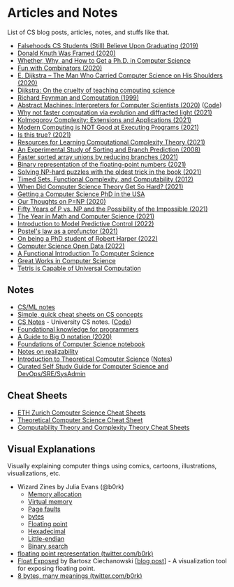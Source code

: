 # Articles and Notes

List of CS blog posts, articles, notes, and stuffs like that.

- [Falsehoods CS Students (Still) Believe Upon Graduating (2019)](https://www.netmeister.org/blog/cs-falsehoods.html)
- [Donald Knuth Was Framed (2020)](https://buttondown.email/hillelwayne/archive/donald-knuth-was-framed/)
- [Whether, Why, and How to Get a Ph.D. in Computer Science](http://mycsphd.org/)
- [Fun with Combinators (2020)](https://doisinkidney.com/posts/2020-10-17-ski.html)
- [E. Dijkstra – The Man Who Carried Computer Science on His Shoulders (2020)](https://inference-review.com/article/the-man-who-carried-computer-science-on-his-shoulders)
- [Dijkstra: On the cruelty of teaching computing science](https://www.psy.gla.ac.uk/~steve/educ/dijk/EWD1036.v4.pdf)
- [Richard Feynman and Computation (1999)](https://cds.cern.ch/record/411350/files/p101.pdf)
- [Abstract Machines: Interpreters for Computer Scientists (2020)](https://drs.is/post/abstract-machines/) ([Code](https://github.com/sinistersnare/aams))
- [Why not faster computation via evolution and diffracted light (2021)](https://interconnected.org/home/2021/04/20/computers)
- [Kolmogorov Complexity: Extensions and Applications (2021)](https://blog.neotree.uber.space/posts/kolmogorov-complexity)
- [Modern Computing is NOT Good at Executing Programs (2021)](https://jeremykhawaja.com/post/modern-computing-is-not-good-at-executing-programs/)
- [Is this true? (2021)](https://thatjdanisso.cool/is-this-true)
- [Resources for Learning Computational Complexity Theory (2021)](https://bcmullins.github.io/complexity_theory_resources/)
- [An Experimental Study of Sorting and Branch Prediction (2008)](https://paulbiggar.com/research/#jea-2008)
- [Faster sorted array unions by reducing branches (2021)](https://lemire.me/blog/2021/07/14/faster-sorted-array-unions-by-reducing-branches/)
- [Binary representation of the floating-point numbers (2021)](https://trekhleb.dev/blog/2021/binary-floating-point/)
- [Solving NP-hard puzzles with the oldest trick in the book (2021)](https://davidkoloski.me/blog/intelligent-brute-forcing/)
- [Timed Sets, Functional Complexity, and Computability (2012)](https://www.sciencedirect.com/science/article/pii/S1571066112000394)
- [When Did Computer Science Theory Get So Hard? (2021)](http://blog.computationalcomplexity.org/2021/11/when-did-computer-science-theory-get-so.html)
- [Getting a Computer Science PhD in the USA](https://parentheticallyspeaking.org/articles/us-cs-phd-faq/)
- [Our Thoughts on P=NP (2020)](https://rjlipton.wordpress.com/2020/01/12/our-thoughts-on-pnp/)
- [Fifty Years of P vs. NP and the Possibility of the Impossible (2021)](https://cacm.acm.org/magazines/2022/1/257448-fifty-years-of-p-vs-np-and-the-possibility-of-the-impossible/fulltext)
- [The Year in Math and Computer Science (2021)](https://www.quantamagazine.org/the-year-in-math-and-computer-science-20211223/)
- [Introduction to Model Predictive Control (2022)](https://arnavdhamija.com/2022/01/08/intro-to-mpc/)
- [Postel's law as a profunctor (2021)](https://blog.ploeh.dk/2021/11/29/postels-law-as-a-profunctor/)
- [On being a PhD student of Robert Harper (2022)](https://www.cambridge.org/core/journals/journal-of-functional-programming/article/on-being-a-phd-student-of-robert-harper/B68BCF31384084D9FDCB17A7DF1DE7A0)
- [Computer Science Open Data (2022)](https://jeffhuang.com/computer-science-open-data/)
- [A Functional Introduction To Computer Science](https://cs.uwaterloo.ca/~plragde/flane/FICS/)
- [Great Works in Computer Science](https://www.cs.virginia.edu/~evans/greatworks/)
- [Tetris is Capable of Universal Computation](https://meatfighter.com/tetromino-computer/)

## Notes

- [CS/ML notes](https://tlienart.github.io/pub/csml.html)
- [Simple, quick cheat sheets on CS concepts](https://github.com/aspittel/coding-cheat-sheets)
- [CS Notes](https://csnotes.me/) - University CS notes. ([Code](https://github.com/samrobbins85/notes-site))
- [Foundational knowledge for programmers](https://github.com/err0r500/foundational-knowledge-for-programmers)
- [A Guide to Big O notation (2020)](https://eaj.no/a-guide-to-big-o-notation)
- [Foundations of Computer Science notebook](https://github.com/ocamllabs/focs-notebooks/blob/main/1A%20Foundations%20of%20Computer%20Science.ipynb)
- [Notes on realizability](https://github.com/andrejbauer/notes-on-realizability)
- [Introduction to Theoretical Computer Science](https://introtcs.org/public/index.html) ([Notes](https://github.com/boazbk/tcs))
- [Curated Self Study Guide for Computer Science and DevOps/SRE/SysAdmin](https://sharjeelsayed.github.io/selfupgradeitprof.txt)

## Cheat Sheets

- [ETH Zurich Computer Science Cheat Sheets](https://github.com/flavioschneider/ethzcheatsheets)
- [Theoretical Computer Science Cheat Sheet](https://www.tug.org/texshowcase/cheat.pdf)
- [Computability Theory and Complexity Theory Cheat Sheets](https://github.com/0x0f0f0f/computability-complexity-cheat-sheets/blob/master/cplx-cheat.pdf)

## Visual Explanations

Visually explaining computer things using comics, cartoons, illustrations, visualizations, etc.

- Wizard Zines by Julia Evans (@b0rk)
  - [Memory allocation](https://wizardzines.com/comics/memory-allocation/)
  - [Virtual memory](https://wizardzines.com/comics/virtual-memory/)
  - [Page faults](https://wizardzines.com/comics/page-faults/)
  - [bytes](https://wizardzines.com/comics/bytes/)
  - [Floating point](https://wizardzines.com/comics/floating-point/)
  - [Hexadecimal](https://wizardzines.com/comics/hexadecimal/)
  - [Little-endian](https://wizardzines.com/comics/little-endian/)
  - [Binary search](https://wizardzines.com/comics/binary-search/)
- [floating point representation (twitter.com/b0rk)](https://twitter.com/b0rk/status/1624094389399171088)
- [Float Exposed](https://float.exposed/0x44bfa000) by Bartosz Ciechanowski [[blog post](https://ciechanow.ski/exposing-floating-point/)] - A visualization tool for exposing floating point.
- [8 bytes, many meanings (twitter.com/b0rk)](https://twitter.com/b0rk/status/1623041736242040872)

